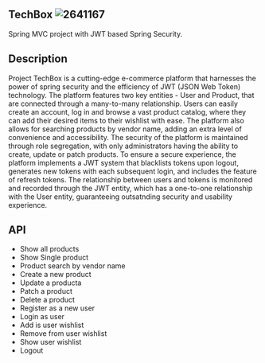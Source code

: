 

## TechBox ![2641167](https://user-images.githubusercontent.com/55769297/215401056-a60b6a99-f396-4d0c-817c-4f96f703419f.png)


Spring MVC project with JWT based Spring Security. 
## Description
Project TechBox is a cutting-edge e-commerce platform that harnesses the power of spring security and the efficiency of JWT (JSON Web Token) technology. The platform features two key entities - User and Product, that are connected through a many-to-many relationship. Users can easily create an account, log in and browse a vast product catalog, where they can add their desired items to their wishlist with ease. The platform also allows for searching products by vendor name, adding an extra level of convenience and accessibility. The security of the platform is maintained through role segregation, with only administrators having the ability to create, update or patch products. To ensure a secure experience, the platform implements a JWT system that blacklists tokens upon logout, generates new tokens with each subsequent login, and includes the feature of refresh tokens. The relationship between users and tokens is monitored and recorded through the JWT entity, which has a one-to-one relationship with the User entity, guaranteeing outsatnding security and usability experience.
## API
- Show all products
- Show Single product
- Product search by vendor name
- Create a new product
- Update a producta
- Patch a product
- Delete a product
- Register as a new user
- Login as user
- Add is user wishlist
- Remove from user wishlist
- Show user wishlist
- Logout
